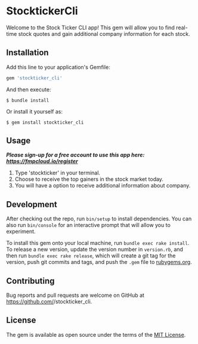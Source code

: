 # StocktickerCli

Welcome to the Stock Ticker CLI app! This gem will allow you to find real-time stock quotes and gain additional company information for each stock. 

## Installation

Add this line to your application's Gemfile:

```ruby
gem 'stockticker_cli'
```

And then execute:

    $ bundle install

Or install it yourself as:

    $ gem install stockticker_cli

## Usage

***Please sign-up for a free account to use this app here: https://fmpcloud.io/register***

1. Type 'stockticker' in your terminal.
2. Choose to receive the top gainers in the stock market today.
3. You will have a option to receive additional information about company. 

## Development

After checking out the repo, run `bin/setup` to install dependencies. You can also run `bin/console` for an interactive prompt that will allow you to experiment.

To install this gem onto your local machine, run `bundle exec rake install`. To release a new version, update the version number in `version.rb`, and then run `bundle exec rake release`, which will create a git tag for the version, push git commits and tags, and push the `.gem` file to [rubygems.org](https://rubygems.org).

## Contributing

Bug reports and pull requests are welcome on GitHub at https://github.com/<github username>/stockticker_cli.


## License

The gem is available as open source under the terms of the [MIT License](https://opensource.org/licenses/MIT).
